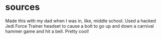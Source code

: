 # sources
Made this with my dad when I was in, like, middle school. Used a hacked Jedi Force Trainer headset to cause a bolt to go up and down
a carnival hammer game and hit a bell. Pretty cool!
